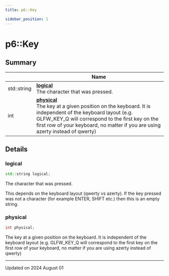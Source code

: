 ```yaml
---
title: p6::Key

sidebar_position: 1
---
```


# p6::Key







## Summary

|                | Name           |
| -------------- | -------------- |
| std::string | **[logical](/reference/Types/key#logical)** <br/>The character that was pressed.  |
| int | **[physical](/reference/Types/key#physical)** <br/>The key at a given position on the keyboard. It is independent of the keyboard layout (e.g. GLFW_KEY_Q will correspond to the first key on the first row of your keyboard, no matter if you are using azerty instead of qwerty)  |

## Details


### logical

```cpp
std::string logical;
```

The character that was pressed. 

This depends on the keyboard layout (qwerty vs azerty). If the key pressed was not a character (for example ENTER, SHIFT etc.) then this is an empty string. 


### physical

```cpp
int physical;
```

The key at a given position on the keyboard. It is independent of the keyboard layout (e.g. GLFW_KEY_Q will correspond to the first key on the first row of your keyboard, no matter if you are using azerty instead of qwerty) 

-------------------------------

Updated on 2024 August 01